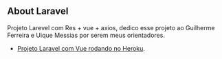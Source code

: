 

## About Laravel


Projeto Larevel com Res + vue + axios, dedico esse projeto ao Guilherme Ferreira e Uique Messias por serem meus orientadores.


- [Projeto Laravel com Vue rodando no Heroku](http://laravel-vue-crud-imoveis.herokuapp.com/).
